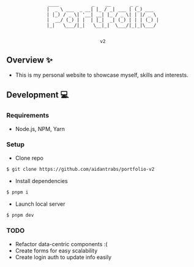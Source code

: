 <div align='center'>

  ```
  ____            _    __       _ _       
 |  _ \ ___  _ __| |_ / _| ___ | (_) ___  
 | |_) / _ \| '__| __| |_ / _ \| | |/ _ \ 
 |  __/ (_) | |  | |_|  _| (_) | | | (_) |
 |_|   \___/|_|   \__|_|  \___/|_|_|\___/ 
    
  
 v2
  ```
</div>

## Overview :sparkles:
- This is my personal website to showcase myself, skills and interests.

## Development :computer:
### Requirements
- Node.js, NPM, Yarn

### Setup
- Clone repo
```sh
$ git clone https://github.com/aidantrabs/portfolio-v2
```
- Install dependencies 
```sh
$ pnpm i
```
- Launch local server
```sh
$ pnpm dev
```

### TODO
- Refactor data-centric components :(
- Create forms for easy scalability 
- Create login auth to update info easily
